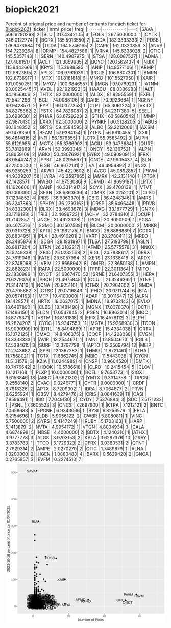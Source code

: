 # biopick2021
Percent of original price and number of entrants for each ticket for [Biopick2021](https://twitter.com/hashtag/Biopick2021)
|ticker |  nrml_price| freq|
|:------|-----------:|----:|
|SAVA   | 506.6290268|    2|
|BLU    | 317.4342105|    3|
|EOLS   | 267.5000000|    1|
|CYTK   | 246.0122774|    1|
|BCRX   | 185.5013550|    7|
|LQDA   | 183.3333333|    2|
|PDSB   | 178.9473684|   13|
|TCDA   | 164.5746165|    2|
|CAPR   | 162.0320856|    3|
|ANVS   | 154.7239264|    8|
|ORMP   | 154.4827586|    1|
|VRNA   | 145.6338028|    2|
|CTIC   | 145.5357143|    1|
|GERN   | 140.4907975|    1|
|STSA   | 128.0087527|    1|
|ADMA   | 127.4881517|    1|
|ACET   | 121.3859985|    2|
|BCYC   | 120.1562437|    4|
|NBIX   | 115.8443669|    1|
|KRYS   | 115.3988595|    1|
|ANIP   | 114.8577106|    1|
|ARMP   | 112.5827815|    2|
|APLS   | 106.9793039|    1|
|RCUS   | 106.8807301|    1|
|BMRN   | 102.8736917|    1|
|IMTX   | 101.8181818|    6|
|MNKD   | 101.5527950|    1|
|XAIR   | 101.0050251|   18|
|MYOV   | 100.6846557|    1|
|IMGN   |  97.0769231|    1|
|ATNM   |  93.0025445|    7|
|AVDL   |  92.1921922|    3|
|HAACU  |  88.0386983|    1|
|ALT    |  84.1856806|    2|
|THTX   |  82.0000000|    1|
|ALDX   |  81.9295559|    1|
|EXEL   |  79.5421296|    1|
|BCLI   |  74.0088106|    3|
|DARE   |  70.9923664|    1|
|NGENF  |  69.9428571|    2|
|EYPT   |  66.0377358|    1|
|CLPT   |  65.3061224|    3|
|VKTX   |  64.8275862|    2|
|FSTX   |  64.7826087|    2|
|LIFE   |  64.2317380|    5|
|SEEL   |  63.6986301|    2|
|PHAR   |  63.6729223|    2|
|GTHX   |  63.5860542|    1|
|IMMP   |  62.9870130|    2|
|LXRX   |  62.5000000|    2|
|PYNKF  |  60.5128205|    2|
|ABUS   |  60.1648352|    3|
|GRTS   |  59.4594595|    6|
|ALBO   |  59.2212006|    1|
|AXSM   |  59.1478350|    3|
|BEAM   |  57.9384154|    1|
|YTEN   |  56.6610455|    1|
|XXII   |  56.4814815|    2|
|INFI   |  56.1576355|    1|
|LCTX   |  55.9585492|    3|
|AUPH   |  55.6129985|    4|
|MGTX   |  55.3766903|    1|
|ACIU   |  53.9473684|    1|
|QURE   |  53.7812869|    1|
|ARVN   |  53.3993346|    1|
|ONCY   |  52.1367521|    1|
|ALPN   |  51.8959108|    2|
|ABIO   |  50.4807692|    1|
|SYBX   |  49.0909091|    2|
|IFRX   |  48.0544747|    2|
|PPBT   |  48.0295567|    1|
|CNCE   |  47.9905437|    4|
|SLN    |  47.2500000|    1|
|EIGR   |  46.9672131|    2|
|IVA    |  46.4954892|    2|
|SNGX   |  45.9259259|    2|
|ARWR   |  45.4229602|    8|
|AVCO   |  45.0892857|    1|
|PAVM   |  44.9339207|   58|
|LYRA   |  42.2597865|    2|
|AMRX   |  42.2131148|    1|
|PTGX   |  42.1428571|    1|
|NWBO   |  41.9753086|    9|
|CRMD   |  41.8699187|    1|
|LPTX   |  41.1926606|   11|
|CANF   |  40.3314917|    2|
|SCYX   |  39.4700139|    1|
|VTVT   |  39.1000000|    4|
|SESN   |  38.6363636|    4|
|CMRX   |  38.0252101|    2|
|CLSD   |  37.1294852|    4|
|PIRS   |  36.9963370|    8|
|CBIO   |  36.4248346|    1|
|AMRS   |  36.3247863|    1|
|SPHRY  |  36.2393162|    1|
|CRSP   |  35.6496448|    1|
|PRVB   |  34.8302300|    1|
|BLRX   |  33.4693878|    3|
|MDXG   |  33.1877729|    1|
|GNPX   |  33.1719128|    3|
|TRIB   |  32.4099723|    1|
|ACHV   |  32.2784810|    2|
|OCUP   |  31.7142857|    1|
|JNCE   |  31.4623338|    1|
|LPCN   |  30.9090909|    1|
|PCSA   |  30.4675716|    1|
|SGMO   |  30.1507538|   11|
|BLCM   |  30.0000000|    2|
|MRKR   |  29.9319728|    2|
|KPTI   |  29.1962175|    9|
|BNGO   |  28.8888889|    7|
|CDTX   |  28.8834951|    1|
|PLX    |  28.4916201|    2|
|VXRT   |  28.2780411|    2|
|MREO   |  28.2485876|    8|
|SDGR   |  28.1831897|    1|
|TLSA   |  27.5193798|    1|
|ASLN   |  26.8817204|    3|
|LTRN   |  26.2182217|    1|
|AFMD   |  25.5775578|   31|
|NNOX   |  25.5249338|    1|
|XBIO   |  25.0232558|    2|
|RIGL   |  24.7838617|    2|
|DRRX   |  24.7619048|    1|
|FATE   |  23.5057984|    3|
|XERS   |  23.1638418|    8|
|ARDX   |  22.8748068|    2|
|VBIV   |  22.8668942|    8|
|OMER   |  22.8650138|    1|
|AMRN   |  22.8628231|    1|
|RAFA   |  22.5000000|    1|
|TFFP   |  22.3011364|    1|
|MITO   |  22.1830986|    1|
|ONCT   |  21.6867470|   52|
|SRNE   |  21.6407355|    3|
|HEPA   |  21.6279070|    6|
|PRQR   |  21.4975845|    1|
|OCUL   |  21.3246362|    1|
|ATNF   |  21.3147410|    1|
|NCNA   |  20.9251101|    1|
|CTMX   |  20.7964602|    3|
|GMDA   |  20.4705882|    3|
|CTSO   |  20.0716846|    1|
|PHIO   |  20.0711744|    6|
|BTAI   |  20.0574163|    1|
|MTP    |  19.4100000|    1|
|ADAP   |  19.3011647|   12|
|ALRN   |  19.1428571|    4|
|HRTX   |  19.0637075|    1|
|MDNA   |  18.9732143|    6|
|EVLO   |  18.6497890|    1|
|CLBS   |  18.1481498|    3|
|MGNX   |  17.8378370|    1|
|DCTH   |  17.1496156|    3|
|ELDN   |  17.0547945|    2|
|PGEN   |  16.9863014|    3|
|BIOC   |  16.8776371|    1|
|VSTM   |  16.8181818|    3|
|EPIX   |  16.4578112|    3|
|BLPH   |  16.2824207|    1|
|CYCC   |  15.9347553|   11|
|MGTA   |  15.9268930|    3|
|TCON   |  15.9090909|   10|
|DTIL   |  15.8494869|    1|
|APRE   |  15.4334038|    1|
|GRTX   |  15.1072125|    1|
|DMAC   |  14.8406375|    6|
|COCP   |  14.4208038|    1|
|EVGN   |  13.3333333|    1|
|AVIR   |  13.2544671|    1|
|LMNL   |  12.8504673|    1|
|RGLS   |  12.5384615|    3|
|SURF   |  12.3767798|    1|
|APTO   |  12.3569794|   12|
|MEIP   |  12.2743682|    4|
|SPPI   |  12.1387283|    1|
|THMO   |  11.8721461|    1|
|ATHA   |  11.7568021|    1|
|TGTX   |  11.6862745|    8|
|MBIO   |  11.5443038|    1|
|CYCN   |  11.5131579|    3|
|KZIA   |  11.0244989|    4|
|CNSP   |  10.9604520|    1|
|DMTK   |  10.7476642|    2|
|HOOK   |  10.5786618|    1|
|CLRB   |  10.2415454|    5|
|CLOV   |  10.1217168|    1|
|PLXP   |  10.0000000|    1|
|BCEL   |   9.7653773|    1|
|SIOX   |   9.6153846|   18|
|ABEO   |   9.5621302|    2|
|YMTX   |   9.3314758|    1|
|OPGN   |   9.2558140|    2|
|CVAC   |   9.0246771|    1|
|CYTR   |   9.0000000|    1|
|CRDF   |   8.7918326|    2|
|APTX   |   8.7209302|    1|
|IDRA   |   8.7064677|    2|
|TRVN   |   8.6255924|    1|
|OBSV   |   8.4279476|    2|
|CRIS   |   8.0841639|   11|
|CASI   |   7.8596491|    1|
|IBIO   |   7.7049180|    2|
|CYDY   |   7.5376884|    3|
|SDC    |   7.5171233|    1|
|PSNL   |   7.3605523|    3|
|ONCS   |   7.2697900|    1|
|KTRA   |   7.1212121|    2|
|BNTC   |   7.0658683|    5|
|EPGNF  |   6.9343066|    1|
|BYSI   |   6.8256579|    1|
|PBLA   |   6.2154696|    1|
|SLDB   |   5.9056122|    2|
|CWBR   |   5.8080811|    1|
|VINC   |   5.7500000|    2|
|SYRS   |   5.4147249|    1|
|RUBY   |   5.1703163|    1|
|HARP   |   5.1413879|    2|
|NVTA   |   4.9954172|    1|
|VTGN   |   4.8034934|    3|
|CALA   |   4.6874998|    5|
|NBSE   |   4.4000000|    2|
|BDTX   |   4.1240310|    1|
|ATHX   |   3.9777778|    3|
|ALGS   |   3.9703153|    2|
|KALA   |   3.6297376|   10|
|GRAY   |   3.3783783|    1|
|TTOO   |   3.1729323|    2|
|CFRX   |   3.0360531|    2|
|QTNT   |   2.7829314|    2|
|AMPE   |   2.0270270|    2|
|OTIC   |   1.7489879|    1|
|ALNA   |   1.3200000|    2|
|HGEN   |   1.0883483|    4|
|BXRX   |   0.5629420|    2|
|GNCA   |   0.2765957|    3|
|EVFM   |   0.2274510|    7|
![retvspicks](biopicks.png?raw=true)
